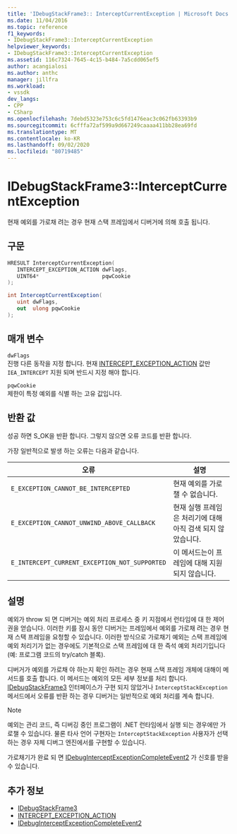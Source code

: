 ```yaml
---
title: 'IDebugStackFrame3:: InterceptCurrentException | Microsoft Docs'
ms.date: 11/04/2016
ms.topic: reference
f1_keywords:
- IDebugStackFrame3::InterceptCurrentException
helpviewer_keywords:
- IDebugStackFrame3::InterceptCurrentException
ms.assetid: 116c7324-7645-4c15-b484-7a5cdd065ef5
author: acangialosi
ms.author: anthc
manager: jillfra
ms.workload:
- vssdk
dev_langs:
- CPP
- CSharp
ms.openlocfilehash: 7debd5323e753c6c5fd1476eac3c062fb63393b9
ms.sourcegitcommit: 6cfffa72af599a9d667249caaaa411bb28ea69fd
ms.translationtype: MT
ms.contentlocale: ko-KR
ms.lasthandoff: 09/02/2020
ms.locfileid: "80719485"
---
```

# <a name="idebugstackframe3interceptcurrentexception"></a>IDebugStackFrame3::InterceptCurrentException
현재 예외를 가로채 려는 경우 현재 스택 프레임에서 디버거에 의해 호출 됩니다.

## <a name="syntax"></a>구문

```cpp
HRESULT InterceptCurrentException(
   INTERCEPT_EXCEPTION_ACTION dwFlags,
   UINT64*                    pqwCookie
);
```

```csharp
int InterceptCurrentException(
   uint dwFlags,
   out  ulong pqwCookie
);
```

## <a name="parameters"></a>매개 변수
`dwFlags`\
진행 다른 동작을 지정 합니다. 현재 [INTERCEPT_EXCEPTION_ACTION](../../../extensibility/debugger/reference/intercept-exception-action.md) 값만 `IEA_INTERCEPT` 지원 되며 반드시 지정 해야 합니다.

`pqwCookie`\
제한이 특정 예외를 식별 하는 고유 값입니다.

## <a name="return-value"></a>반환 값
 성공 하면 S_OK을 반환 합니다. 그렇지 않으면 오류 코드를 반환 합니다.

 가장 일반적으로 발생 하는 오류는 다음과 같습니다.

|오류|설명|
|-----------|-----------------|
|`E_EXCEPTION_CANNOT_BE_INTERCEPTED`|현재 예외를 가로챌 수 없습니다.|
|`E_EXCEPTION_CANNOT_UNWIND_ABOVE_CALLBACK`|현재 실행 프레임은 처리기에 대해 아직 검색 되지 않았습니다.|
|`E_INTERCEPT_CURRENT_EXCEPTION_NOT_SUPPORTED`|이 메서드는이 프레임에 대해 지원 되지 않습니다.|

## <a name="remarks"></a>설명
 예외가 throw 되 면 디버거는 예외 처리 프로세스 중 키 지점에서 런타임에 대 한 제어권을 얻습니다. 이러한 키를 잠시 동안 디버거는 프레임에서 예외를 가로채 려는 경우 현재 스택 프레임을 요청할 수 있습니다. 이러한 방식으로 가로채기 예외는 스택 프레임에 예외 처리기가 없는 경우에도 기본적으로 스택 프레임에 대 한 즉석 예외 처리기입니다 (예: 프로그램 코드의 try/catch 블록).

 디버거가 예외를 가로채 야 하는지 확인 하려는 경우 현재 스택 프레임 개체에 대해이 메서드를 호출 합니다. 이 메서드는 예외의 모든 세부 정보를 처리 합니다. [IDebugStackFrame3](../../../extensibility/debugger/reference/idebugstackframe3.md) 인터페이스가 구현 되지 않았거나 `InterceptStackException` 메서드에서 오류를 반환 하는 경우 디버거는 일반적으로 예외 처리를 계속 합니다.

> [!NOTE]
> 예외는 관리 코드, 즉 디버깅 중인 프로그램이 .NET 런타임에서 실행 되는 경우에만 가로챌 수 있습니다. 물론 타사 언어 구현자는 `InterceptStackException` 사용자가 선택 하는 경우 자체 디버그 엔진에서를 구현할 수 있습니다.

 가로채기가 완료 되 면 [IDebugInterceptExceptionCompleteEvent2](../../../extensibility/debugger/reference/idebuginterceptexceptioncompleteevent2.md) 가 신호를 받을 수 있습니다.

## <a name="see-also"></a>추가 정보
- [IDebugStackFrame3](../../../extensibility/debugger/reference/idebugstackframe3.md)
- [INTERCEPT_EXCEPTION_ACTION](../../../extensibility/debugger/reference/intercept-exception-action.md)
- [IDebugInterceptExceptionCompleteEvent2](../../../extensibility/debugger/reference/idebuginterceptexceptioncompleteevent2.md)

